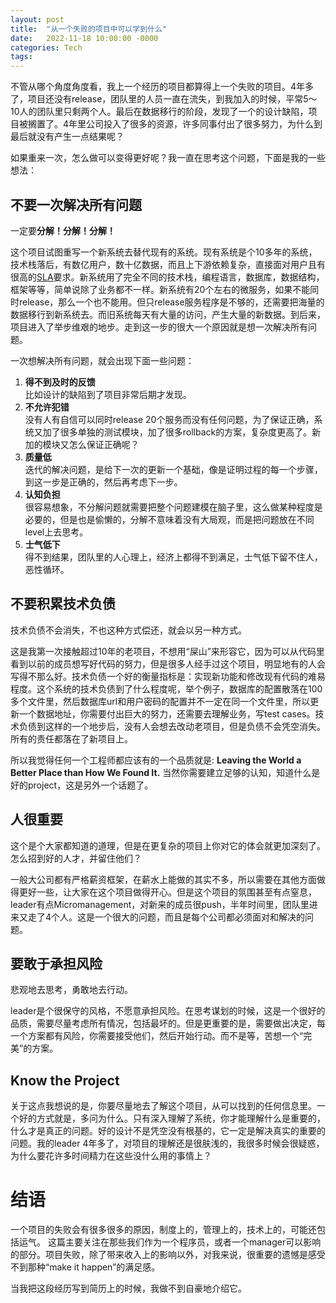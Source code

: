 ```yaml
---
layout: post
title:  "从一个失败的项目中可以学到什么"
date:   2022-11-18 10:00:00 -0000
categories: Tech
tags: 
---
```


不管从哪个角度角度看，我上一个经历的项目都算得上一个失败的项目。4年多了，项目还没有release，团队里的人员一直在流失，到我加入的时候，平常5～10人的团队里只剩两个人。最后在数据移行的阶段，发现了一个的设计缺陷，项目被搁置了。4年里公司投入了很多的资源，许多同事付出了很多努力，为什么到最后就没有产生一点结果呢？

如果重来一次，怎么做可以变得更好呢？我一直在思考这个问题，下面是我的一些想法：

## 不要一次解决所有问题
一定要**分解！分解！分解！**

这个项目试图重写一个新系统去替代现有的系统。现有系统是个10多年的系统，技术栈落后，有数亿用户，数十亿数据，而且上下游依赖复杂，直接面对用户且有很高的[SLA](https://en.wikipedia.org/wiki/Service-level_agreement)要求。新系统用了完全不同的技术栈，编程语言，数据库，数据结构，框架等等，简单说除了业务都不一样。新系统有20个左右的微服务，如果不能同时release，那么一个也不能用。但只release服务程序是不够的，还需要把海量的数据移行到新系统去。而旧系统每天有大量的访问，产生大量的新数据。到后来，项目进入了举步维艰的地步。走到这一步的很大一个原因就是想一次解决所有问题。

一次想解决所有问题，就会出现下面一些问题：
1. **得不到及时的反馈**   
    比如设计的缺陷到了项目非常后期才发现。
2. **不允许犯错**   
    没有人有自信可以同时release 20个服务而没有任何问题，为了保证正确，系统又加了很多单独的测试模块，加了很多rollback的方案，复杂度更高了。新加的模块又怎么保证正确呢？
3. **质量低**   
    迭代的解决问题，是给下一次的更新一个基础，像是证明过程的每一个步骤，到这一步是正确的，然后再考虑下一步。
4. **认知负担**  
    很容易想象，不分解问题就需要把整个问题建模在脑子里，这么做某种程度是必要的，但是也是偷懒的，分解不意味着没有大局观，而是把问题放在不同level上去思考。
5. **士气低下**   
    得不到结果，团队里的人心理上，经济上都得不到满足，士气低下留不住人，恶性循环。

## 不要积累技术负债
技术负债不会消失，不也这种方式偿还，就会以另一种方式。

这是我第一次接触超过10年的老项目，不想用“屎山”来形容它，因为可以从代码里看到以前的成员想写好代码的努力，但是很多人经手过这个项目，明显地有的人会写得不那么好。技术负债一个好的衡量指标是：实现新功能和修改现有代码的难易程度。这个系统的技术负债到了什么程度呢，举个例子，数据库的配置散落在100多个文件里，然后数据库url和用户密码的配置并不一定在同一个文件里，所以更新一个数据地址，你需要付出巨大的努力，还需要去理解业务，写test cases。技术负债到这样的一个地步后，没有人会想去改动老项目，但是负债不会凭空消失。所有的责任都落在了新项目上。

所以我觉得任何一个工程师都应该有的一个品质就是: **Leaving the World a Better Place than How We Found It.** 当然你需要建立足够的认知，知道什么是好的project，这是另外一个话题了。

## 人很重要
这个是个大家都知道的道理，但是在更复杂的项目上你对它的体会就更加深刻了。怎么招到好的人才，并留住他们？

一般大公司都有严格薪资框架，在薪水上能做的其实不多，所以需要在其他方面做得更好一些，让大家在这个项目做得开心。但是这个项目的氛围甚至有点窒息，leader有点Micromanagement，对新来的成员很push，半年时间里，团队里进来又走了4个人。这是一个很大的问题，而且是每个公司都必须面对和解决的问题。

## 要敢于承担风险
悲观地去思考，勇敢地去行动。

leader是个很保守的风格，不愿意承担风险。在思考谋划的时候，这是一个很好的品质，需要尽量考虑所有情况，包括最坏的。但是更重要的是，需要做出决定，每一个方案都有风险，你需要接受他们，然后开始行动。而不是等，苦想一个“完美”的方案。

## Know the Project
关于这点我想说的是，你要尽量地去了解这个项目，从可以找到的任何信息里。一个好的方式就是，多问为什么。只有深入理解了系统，你才能理解什么是重要的，什么才是真正的问题。好的设计不是凭空没有根基的，它一定是解决真实的重要的问题。我的leader 4年多了，对项目的理解还是很肤浅的，我很多时候会很疑惑，为什么要花许多时间精力在这些没什么用的事情上？


# 结语
一个项目的失败会有很多很多的原因，制度上的，管理上的，技术上的，可能还包括运气。 这篇主要关注在那些我们作为一个程序员，或者一个manager可以影响的部分。项目失败，除了带来收入上的影响以外，对我来说，很重要的遗憾是感受不到那种“make it happen”的满足感。

当我把这段经历写到简历上的时候，我做不到自豪地介绍它。

